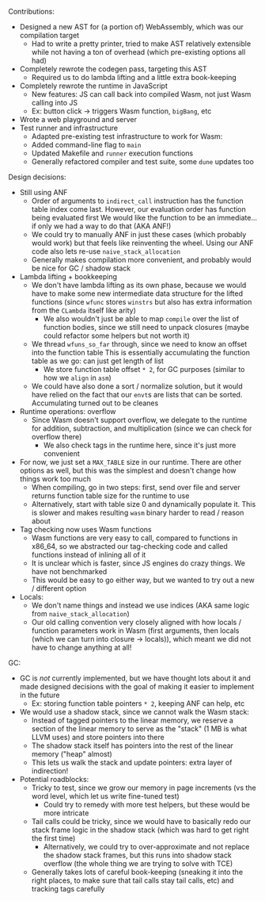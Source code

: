 Contributions:
- Designed a new AST for (a portion of) WebAssembly, which was our compilation target
  - Had to write a pretty printer, tried to make AST relatively extensible while not having
    a ton of overhead (which pre-existing options all had)
- Completely rewrote the codegen pass, targeting this AST
  - Required us to do lambda lifting and a little extra book-keeping
- Completely rewrote the runtime in JavaScript
  - New features: JS can call back into compiled Wasm, not just Wasm calling into JS
  - Ex: button click -> triggers Wasm function, `bigBang`, etc
- Wrote a web playground and server
- Test runner and infrastructure
  - Adapted pre-existing test infrastructure to work for Wasm:
  - Added command-line flag to `main`
  - Updated Makefile and `runner` execution functions
  - Generally refactored compiler and test suite, some `dune` updates too

Design decisions:
- Still using ANF
  - Order of arguments to `indirect_call` instruction has the function table index come last.
    However, our evaluation order has function being evaluated first
    We would like the function to be an immediate... if only we had a way to do that (AKA ANF!)
  - We could try to manually ANF in just these cases (which probably would work) but that feels
    like reinventing the wheel. Using our ANF code also lets re-use `naive_stack_allocation`
  - Generally makes compilation more convenient, and probably would be nice for GC / shadow stack
- Lambda lifting + bookkeeping
  - We don't have lambda lifting as its own phase, because we would have to make some new
    intermediate data structure for the lifted functions (since `wfunc` stores `winstrs` but also
    has extra information from the `CLambda` itself like arity)
    - We also wouldn't just be able to map `compile` over the list of function bodies, since we
      still need to unpack closures (maybe could refactor some helpers but not worth it)
  - We thread `wfuns_so_far` through, since we need to know an offset into the function table
    This is essentially accumulating the function table as we go: can just get length of list
    - We store function table offset `* 2`, for GC purposes (similar to how we `align` in `asm`)
  - We could have also done a sort / normalize solution, but it would have relied on the fact
    that our `envt`s are lists that can be sorted. Accumulating turned out to be cleanes
- Runtime operations: overflow
  - Since Wasm doesn't support overflow, we delegate to the runtime for addition, subtraction,
    and multiplication (since we can check for overflow there)
    - We also check tags in the runtime here, since it's just more convenient
- For now, we just set a `MAX_TABLE` size in our runtime. There are other options as well, but
  this was the simplest and doesn't change how things work too much
  - When compiling, go in two steps: first, send over file and server returns function table
    size for the runtime to use
  - Alternatively, start with table size 0 and dynamically populate it. This is slower and 
    makes resulting `wasm` binary harder to read / reason about
- Tag checking now uses Wasm functions
  - Wasm functions are very easy to call, compared to functions in x86_64, so we abstracted
    our tag-checking code and called functions instead of inlining all of it
  - It is unclear which is faster, since JS engines do crazy things. We have not benchmarked
  - This would be easy to go either way, but we wanted to try out a new / different option
- Locals:
  - We don't name things and instead we use indices (AKA same logic from `naive_stack_allocation`)
  - Our old calling convention very closely aligned with how locals / function parameters work
    in Wasm (first arguments, then locals (which we can turn into closure -> locals)), which meant
    we did not have to change anything at all!

GC:
- GC is _not_ currently implemented, but we have thought lots about it and made designed
  decisions with the goal of making it easier to implement in the future
  - Ex: storing function table pointers `* 2`, keeping ANF can help, etc
- We would use a shadow stack, since we cannot walk the Wasm stack:
  - Instead of tagged pointers to the linear memory, we reserve a section of the linear
    memory to serve as the "stack" (1 MB is what LLVM uses) and store pointers into there
  - The shadow stack itself has pointers into the rest of the linear memory ("heap" almost)
  - This lets us walk the stack and update pointers: extra layer of indirection!
- Potential roadblocks:
  - Tricky to test, since we grow our memory in page increments (vs the word level, which
    let us write fine-tuned test)
    - Could try to remedy with more test helpers, but these would be more intricate
  - Tail calls could be tricky, since we would have to basically redo our stack frame logic
    in the shadow stack (which was hard to get right the first time)
    - Alternatively, we could try to over-approximate and not replace the shadow stack frames,
      but this runs into shadow stack overflow (the whole thing we are trying to solve with TCE)
  - Generally takes lots of careful book-keeping (sneaking it into the right places, to make
    sure that tail calls stay tail calls, etc) and tracking tags carefully